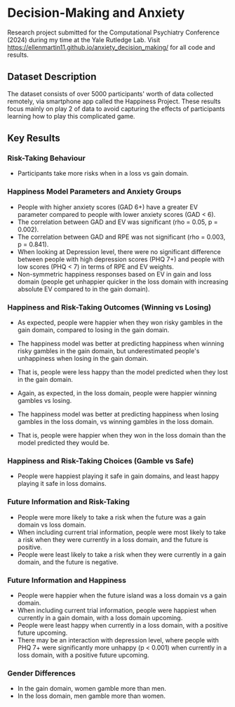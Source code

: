 # Decision-Making and Anxiety
Research project submitted for the Computational Psychiatry Conference (2024) during my time at the Yale Rutledge Lab. Visit https://ellenmartin11.github.io/anxiety_decision_making/ for all code and results. 

## Dataset Description
The dataset consists of over 5000 participants' worth of data collected remotely, via smartphone app called the Happiness Project. These results focus mainly on play 2 of data to avoid capturing the effects of participants learning how to play this complicated game. 

## Key Results
### Risk-Taking Behaviour
- Participants take more risks when in a loss vs gain domain.

### Happiness Model Parameters and Anxiety Groups
- People with higher anxiety scores (GAD 6+) have a greater EV parameter compared to people with lower anxiety scores (GAD < 6).
- The correlation between GAD and EV was significant (rho = 0.05, p = 0.002).
- The correlation between GAD and RPE was not significant (rho = 0.003, p = 0.841).
- When looking at Depression level, there were no significant difference between people with high depression scores (PHQ 7+) and people with low scores (PHQ < 7) in terms of RPE and EV weights.
- Non-symmetric happiness responses based on EV in gain and loss domain (people get unhappier quicker in the loss domain with increasing absolute EV compared to in the gain domain).

### Happiness and Risk-Taking Outcomes (Winning vs Losing)
- As expected, people were happier when they won risky gambles in the gain domain, compared to losing in the gain domain.
- The happiness model was better at predicting happiness when winning risky gambles in the gain domain, but underestimated people's unhappiness when losing in the gain domain.
- That is, people were less happy than the model predicted when they lost in the gain domain. 

- Again, as expected, in the loss domain, people were happier winning gambles vs losing.
- The happiness model was better at predicting happiness when losing gambles in the loss domain, vs winning gambles in the loss domain.
- That is, people were happier when they won in the loss domain than the model predicted they would be.

### Happiness and Risk-Taking Choices (Gamble vs Safe)
- People were happiest playing it safe in gain domains, and least happy playing it safe in loss domains.


### Future Information and Risk-Taking
- People were more likely to take a risk when the future was a gain domain vs loss domain.
- When including current trial information, people were most likely to take a risk when they were currently in a loss domain, and the future is positive.
- People were least likely to take a risk when they were currently in a gain domain, and the future is negative.
  
### Future Information and Happiness
- People were happier when the future island was a loss domain vs a gain domain.
- When including current trial information, people were happiest when currently in a gain domain, with a loss domain upcoming.
- People were least happy when currently in a loss domain, with a positive future upcoming.
- There may be an interaction with depression level, where people with PHQ 7+ were significantly more unhappy (p < 0.001) when currently in a loss domain, with a positive future upcoming.

### Gender Differences
- In the gain domain, women gamble more than men.
- In the loss domain, men gamble more than women.

